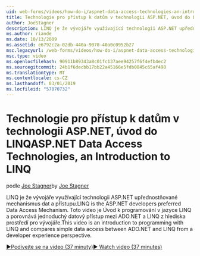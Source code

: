 ```yaml
---
uid: web-forms/videos/how-do-i/aspnet-data-access-technologies-an-introduction-to-linq
title: Technologie pro přístup k datům v technologii ASP.NET, úvod do LINQ | Dokumentace Microsoftu
author: JoeStagner
description: LINQ je že vývojáře využívající technologii ASP.NET upřednostňované mechanismus dat a přístupu. Toto video je Úvod k programování v jazyce LINQ a porovnává betwee jednoduchý datový přístup...
ms.author: riande
ms.date: 10/13/2009
ms.assetid: e6792c2a-02db-440a-9070-40a0c0952b27
msc.legacyurl: /web-forms/videos/how-do-i/aspnet-data-access-technologies-an-introduction-to-linq
msc.type: video
ms.openlocfilehash: 90911b89343a8c01fc137aee94257f6f4efb4ec2
ms.sourcegitcommit: 24b1f6decbb17bb22a45166e5fdb0845c65af498
ms.translationtype: MT
ms.contentlocale: cs-CZ
ms.lasthandoff: 03/01/2019
ms.locfileid: "57070732"
---
```

<a name="aspnet-data-access-technologies-an-introduction-to-linq"></a><span data-ttu-id="21f2a-104">Technologie pro přístup k datům v technologii ASP.NET, úvod do LINQ</span><span class="sxs-lookup"><span data-stu-id="21f2a-104">ASP.NET Data Access Technologies, an Introduction to LINQ</span></span>
====================
<span data-ttu-id="21f2a-105">podle [Joe Stagner](https://github.com/JoeStagner)</span><span class="sxs-lookup"><span data-stu-id="21f2a-105">by [Joe Stagner](https://github.com/JoeStagner)</span></span>

<span data-ttu-id="21f2a-106">LINQ je že vývojáře využívající technologii ASP.NET upřednostňované mechanismus dat a přístupu.</span><span class="sxs-lookup"><span data-stu-id="21f2a-106">LINQ is the ASP.NET developers preferred Data Access Mechanism.</span></span> <span data-ttu-id="21f2a-107">Toto video je Úvod k programování v jazyce LINQ a porovnává jednoduchý datový přístup mezi ADO.NET a LINQ z hlediska prostředí pro vývojáře.</span><span class="sxs-lookup"><span data-stu-id="21f2a-107">This video is an introduction to programming with LINQ and compares simple data access between ADO.NET and LINQ from a developer experience perspective.</span></span>

[<span data-ttu-id="21f2a-108">&#9654;Podívejte se na video (37 minuty)</span><span class="sxs-lookup"><span data-stu-id="21f2a-108">&#9654; Watch video (37 minutes)</span></span>](https://channel9.msdn.com/Blogs/ASP-NET-Site-Videos/aspnet-data-access-technologies-an-introduction-to-linq)
